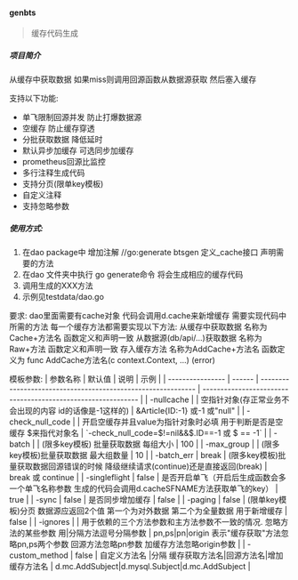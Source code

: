#### genbts

> 缓存代码生成

##### 项目简介

从缓存中获取数据 如果miss则调用回源函数从数据源获取 然后塞入缓存

支持以下功能:

- 单飞限制回源并发 防止打爆数据源
- 空缓存 防止缓存穿透
- 分批获取数据 降低延时
- 默认异步加缓存 可选同步加缓存
- prometheus回源比监控
- 多行注释生成代码
- 支持分页(限单key模板)
- 自定义注释
- 支持忽略参数

##### 使用方式:
1. 在dao package中 增加注解 //go:generate btsgen 定义_cache接口 声明需要的方法
2. 在dao 文件夹中执行 go generate命令 将会生成相应的缓存代码
3. 调用生成的XXX方法
4. 示例见testdata/dao.go

要求:
dao里面需要有cache对象 代码会调用d.cache来新增缓存
需要实现代码中所需的方法 每一个缓存方法都需要实现以下方法:
从缓存中获取数据 名称为Cache+方法名 函数定义和声明一致
从数据源(db/api/...)获取数据 名称为Raw+方法 函数定义和声明一致
存入缓存方法  名称为AddCache+方法名 函数定义为 func AddCache方法名(c context.Context, ...) (error)

模板参数:
| 参数名称         | 默认值 | 说明                                                         | 示例                                                         |
| ---------------- | ------ | ------------------------------------------------------------ | ------------------------------------------------------------ |
| -nullcache       |        | 空指针对象(存正常业务不会出现的内容 id的话像是-1这样的)      | &Article{ID:-1} 或-1 或"null"                                |
| -check_null_code |        | 开启空缓存并且value为指针对象时必填 用于判断是否是空缓存 $来指代对象名 | `-check_null_code=$!=nil&&$.ID==-1  或  $ == -1`             |
| -batch           |        | (限多key模板) 批量获取数据 每组大小                          | 100                                                          |
| -max_group       |        | (限多key模板)批量获取数据 最大组数量                         | 10                                                           |
| -batch_err       | break  | (限多key模板)批量获取数据回源错误的时候 降级继续请求(continue)还是直接返回(break) | break 或 continue                                            |
| -singleflight    | false  | 是否开启单飞（开启后生成函数会多一个单飞名称参数 生成的代码会调用d.cacheSFNAME方法获取单飞的key） | true                                                         |
| -sync            | false  | 是否同步增加缓存                                             | false                                                        |
| -paging          | false  | (限单key模板)分页 数据源应返回2个值 第一个为对外数据 第二个为全量数据 用于新增缓存 | false                                                        |
| -ignores         |        | 用于依赖的三个方法参数和主方法参数不一致的情况. 忽略方法的某些参数 用\|分隔方法逗号分隔参数 | pn,ps\|pn\|origin 表示"缓存获取"方法忽略pn,ps两个参数 回源方法忽略pn参数 加缓存方法忽略origin参数 |
| -custom_method   | false  | 自定义方法名 \|分隔 缓存获取方法名\|回源方法名\|增加缓存方法名 | d.mc.AddSubject\|d.mysql.Subject\|d.mc.AddSubject            |
